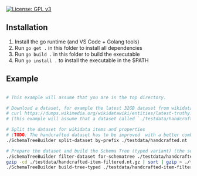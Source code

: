 [![License: GPL v3](https://img.shields.io/badge/License-GPLv3-blue.svg)](https://www.gnu.org/licenses/gpl-3.0) 

## Installation

1. Install the go runtime (and VS Code + Golang tools)
1. Run `go get .` in this folder to install all dependencies
1. Run `go build .` in this folder to build the executable
1. Run `go install .` to install the executable in the $PATH

## Example 

```bash

# This example will assume that you are in the top directory.

# Download a dataset, for example the latest 32GB dataset from wikidata
# curl https://dumps.wikimedia.org/wikidatawiki/entities/latest-truthy.nt.gz --output latest-truthy.nt.gz
# (this example will assume that a dataset called `./testdata/handcrafted.nt` exists)

# Split the dataset for wikidata items and properties
# (TODO: The handcrafted dataset has to be improved  with a better combination of entries)
./SchemaTreeBuilder split-dataset by-prefix ./testdata/handcrafted.nt

# Prepare the dataset and build the Schema Tree (typed variant) (the sort is only required for future 1-in-n splits)
./SchemaTreeBuilder filter-dataset for-schematree ./testdata/handcrafted-item.nt.gz 
gzip -cd ./testdata/handcrafted-item-filtered.nt.gz | sort | gzip > ./testdata/handcrafted-item-filtered-sorted.nt.gz
./SchemaTreeBuilder build-tree-typed ./testdata/handcrafted-item-filtered-sorted.nt.gz


